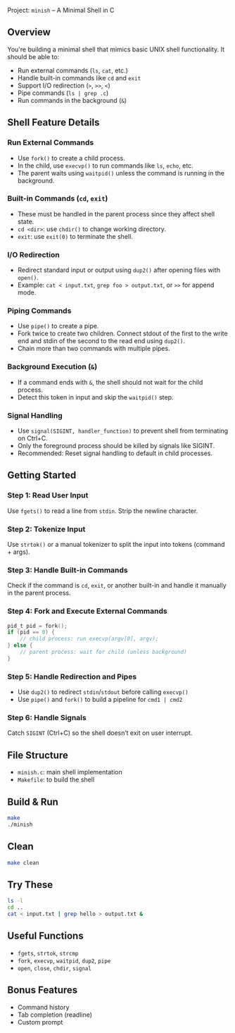 Project: `minish` – A Minimal Shell in C

## Overview
You're building a minimal shell that mimics basic UNIX shell functionality. It should be able to:
- Run external commands (`ls`, `cat`, etc.)
- Handle built-in commands like `cd` and `exit`
- Support I/O redirection (`>`, `>>`, `<`)
- Pipe commands (`ls | grep .c`)
- Run commands in the background (`&`)

## Shell Feature Details

### Run External Commands
- Use `fork()` to create a child process.
- In the child, use `execvp()` to run commands like `ls`, `echo`, etc.
- The parent waits using `waitpid()` unless the command is running in the background.

### Built-in Commands (`cd`, `exit`)
- These must be handled in the parent process since they affect shell state.
- `cd <dir>`: use `chdir()` to change working directory.
- `exit`: use `exit(0)` to terminate the shell.

### I/O Redirection
- Redirect standard input or output using `dup2()` after opening files with `open()`.
- Example: `cat < input.txt`, `grep foo > output.txt`, or `>>` for append mode.

### Piping Commands
- Use `pipe()` to create a pipe.
- Fork twice to create two children. Connect stdout of the first to the write end and stdin of the second to the read end using `dup2()`.
- Chain more than two commands with multiple pipes.

### Background Execution (`&`)
- If a command ends with `&`, the shell should not wait for the child process.
- Detect this token in input and skip the `waitpid()` step.

### Signal Handling
- Use `signal(SIGINT, handler_function)` to prevent shell from terminating on Ctrl+C.
- Only the foreground process should be killed by signals like SIGINT.
- Recommended: Reset signal handling to default in child processes.

## Getting Started
### Step 1: Read User Input
Use `fgets()` to read a line from `stdin`. Strip the newline character.

### Step 2: Tokenize Input
Use `strtok()` or a manual tokenizer to split the input into tokens (command + args).

### Step 3: Handle Built-in Commands
Check if the command is `cd`, `exit`, or another built-in and handle it manually in the parent process.

### Step 4: Fork and Execute External Commands
```c
pid_t pid = fork();
if (pid == 0) {
    // child process: run execvp(argv[0], argv);
} else {
    // parent process: wait for child (unless background)
}
```

### Step 5: Handle Redirection and Pipes
- Use `dup2()` to redirect `stdin`/`stdout` before calling `execvp()`
- Use `pipe()` and `fork()` to build a pipeline for `cmd1 | cmd2`

### Step 6: Handle Signals
Catch `SIGINT` (Ctrl+C) so the shell doesn’t exit on user interrupt.

## File Structure
- `minish.c`: main shell implementation
- `Makefile`: to build the shell

## Build & Run
```bash
make
./minish
```

## Clean
```bash
make clean
```

## Try These
```sh
ls -l
cd ..
cat < input.txt | grep hello > output.txt &
```

## Useful Functions
- `fgets`, `strtok`, `strcmp`
- `fork`, `execvp`, `waitpid`, `dup2`, `pipe`
- `open`, `close`, `chdir`, `signal`

## Bonus Features
- Command history
- Tab completion (readline)
- Custom prompt
